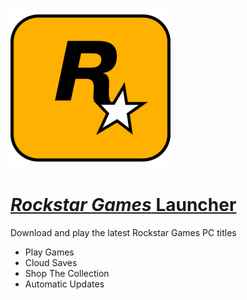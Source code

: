 ﻿![rockstar Logo](https://raw.githubusercontent.com/Zoullx/chocolatey-packages/master/rockstar-launcher/rockstar.png "Rockstar Logo")

# [_Rockstar Games_ Launcher](https://community.chocolatey.org/packages/rockstar-launcher)

Download and play the latest Rockstar Games PC titles
* Play Games
* Cloud Saves
* Shop The Collection
* Automatic Updates
